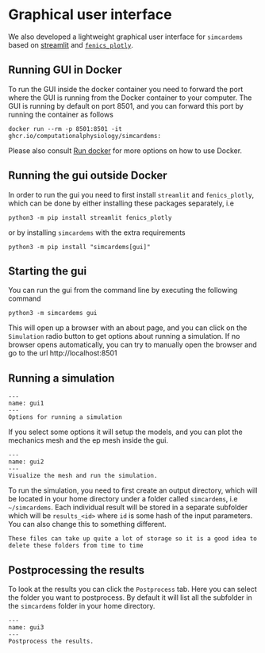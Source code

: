 # Graphical user interface

We also developed a lightweight graphical user interface for `simcardems` based on [streamlit](https://streamlit.io) and [`fenics_plotly`](https://pypi.org/project/fenics-plotly/).


## Running GUI in Docker
To run the GUI inside the docker container you need to forward the port where the GUI is running from the Docker container to your computer. The GUI is running by default on port 8501, and you can forward this port by running the container as follows

```
docker run --rm -p 8501:8501 -it ghcr.io/computationalphysiology/simcardems:
```
Please also consult [Run docker](docker.md) for more options on how to use Docker.

## Running the gui outside Docker

In order to run the gui you need to first install `streamlit` and `fenics_plotly`, which can be done by either installing these packages separately, i.e
```
python3 -m pip install streamlit fenics_plotly
```
or by installing `simcardems` with the extra requirements
```
python3 -m pip install "simcardems[gui]"
```

## Starting the gui

You can run the gui from the command line by executing the following command
```
python3 -m simcardems gui
```
This will open up a browser with an about page, and you can click on the `Simulation` radio button to get options about running a simulation. If no browser opens automatically, you can try to manually open the browser and go to the url http://localhost:8501


## Running a simulation

```{figure} figures/gui1.png
---
name: gui1
---
Options for running a simulation
```

If you select some options it will setup the models, and you can plot the mechanics mesh and the ep mesh inside the gui.

```{figure} figures/gui2.png
---
name: gui2
---
Visualize the mesh and run the simulation.
```

To run the simulation, you need to first create an output directory, which will be located in your home directory under a folder called `simcardems`, i.e `~/simcardems`. Each individual result will be stored in a separate subfolder which will be `results_<id>` where `id` is some hash of the input parameters. You can also change this to something different.


```{note}
These files can take up quite a lot of storage so it is a good idea to delete these folders from time to time
```

## Postprocessing the results
To look at the results you can click the `Postprocess` tab. Here you can select the folder you want to postprocess. By default it will list all the subfolder in the `simcardems` folder in your home directory.


```{figure} figures/gui3.png
---
name: gui3
---
Postprocess the results.
```
